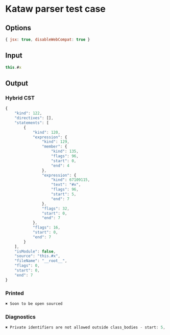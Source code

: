 # Kataw parser test case

## Options

`````js
{ jsx: true, disableWebCompat: true }
`````

## Input

`````js
this.#x
`````

## Output

### Hybrid CST

```javascript
{
    "kind": 122,
    "directives": [],
    "statements": [
        {
            "kind": 120,
            "expression": {
                "kind": 129,
                "member": {
                    "kind": 135,
                    "flags": 96,
                    "start": 0,
                    "end": 4
                },
                "expression": {
                    "kind": 67109115,
                    "text": "#x",
                    "flags": 96,
                    "start": 5,
                    "end": 7
                },
                "flags": 32,
                "start": 0,
                "end": 7
            },
            "flags": 16,
            "start": 0,
            "end": 7
        }
    ],
    "isModule": false,
    "source": "this.#x",
    "fileName": "__root__",
    "flags": 0,
    "start": 0,
    "end": 7
}
```

### Printed

```javascript
✖ Soon to be open sourced
```

### Diagnostics

```javascript
✖ Private identifiers are not allowed outside class_bodies - start: 5, end: 7

```

